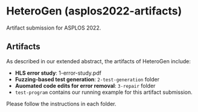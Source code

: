
# HeteroGen (asplos2022-artifacts)
Artifact submission for ASPLOS 2022.

## Artifacts
As described in our extended abstract, the artifacts of HeteroGen include:
- **HLS error study**: 1-error-study.pdf
- **Fuzzing-based test generation**: `2-test-generation` folder
- **Auomated code edits for error removal**: `3-repair` folder
- `test-program` contains our running example for this artifact submission.

Please follow the instructions in each folder.


